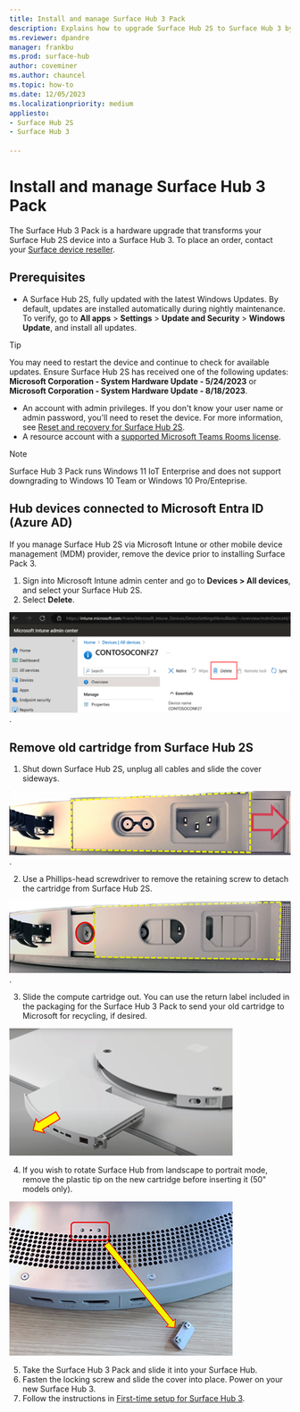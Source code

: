 ```yaml
---
title: Install and manage Surface Hub 3 Pack
description: Explains how to upgrade Surface Hub 2S to Surface Hub 3 by installing the Surface Hub 3 Pack. 
ms.reviewer: dpandre
manager: frankbu
ms.prod: surface-hub
author: coveminer
ms.author: chauncel
ms.topic: how-to
ms.date: 12/05/2023
ms.localizationpriority: medium
appliesto:
- Surface Hub 2S
- Surface Hub 3

---
```


# Install and manage Surface Hub 3 Pack

The Surface Hub 3 Pack is a hardware upgrade that transforms your Surface Hub 2S device into a Surface Hub 3. To place an order, contact your [Surface device reseller](https://www.microsoft.com/surface/business/where-to-buy-microsoft-surface#DEVICESRESELLERS).

## Prerequisites

- A Surface Hub 2S, fully updated with the latest Windows Updates. By default, updates are installed automatically during nightly maintenance. To verify, go to **All apps** > **Settings** > **Update and Security** > **Windows Update**, and install all updates.

> [!TIP]
> You may need to restart the device and continue to check for available updates. Ensure Surface Hub 2S has received one of the following updates: **Microsoft Corporation - System Hardware Update - 5/24/2023** or **Microsoft Corporation - System Hardware Update - 8/18/2023**. 

- An account with admin privileges. If you don't know your user name or admin password, you'll need to reset the device. For more information, see [Reset and recovery for Surface Hub 2S](/surface-hub/surface-hub-2s-recover-reset).
- A resource account with a [supported Microsoft Teams Rooms license](/microsoftteams/rooms/rooms-licensing).

> [!NOTE]
> Surface Hub 3 Pack runs Windows 11 IoT Enterprise and does not support downgrading to Windows 10 Team or Windows 10 Pro/Enteprise. 

## Hub devices connected to Microsoft Entra ID (Azure AD)

If you manage Surface Hub 2S via Microsoft Intune or other mobile device management (MDM) provider, remove the device prior to installing Surface Pack 3. 

1. Sign into Microsoft Intune admin center and go to **Devices > All devices**,  and select your Surface Hub 2S.
2. Select **Delete**.

  ![Image indicates how to slide the cover sideways](images/remove-hub2s-from-intune.png).

## Remove old cartridge from Surface Hub 2S

1. Shut down Surface Hub 2S, unplug all cables and slide the cover sideways.

  ![Image indicates how to slide the cover sideways](images/remove-cartridge-fig1.png).

2. Use a Phillips-head screwdriver to remove the retaining screw to detach the cartridge from Surface Hub 2S.

  ![Image shows retaining screw to remove and allow you to pull out the old cartridge](images/remove-cartridge-fig2.png).

3. Slide the compute cartridge out. You can use the return label included in the packaging for the Surface Hub 3 Pack to send your old cartridge to Microsoft for recycling, if desired.

  ![Image that shows how to slide the compute cartridge out of the unit](images/remove-cartridge-fig3.png)

4. If you wish to rotate Surface Hub from landscape to portrait mode, remove the plastic tip on the new cartridge before inserting it (50" models only).

  ![Image that shows location of plastic tip that can be removed to enable rotation](images/remove-cartridge-fig4.png)

5. Take the Surface Hub 3 Pack and slide it into your Surface Hub.
6. Fasten the locking screw and slide the cover into place. Power on your new Surface Hub 3.  
7. Follow the instructions in [First-time setup for Surface Hub 3](first-run-program-surface-hub-3.md). 

